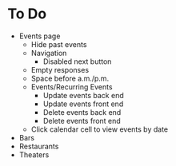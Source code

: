 # To Do

- Events page
  - Hide past events
  - Navigation
    - Disabled next button
  - Empty responses
  - Space before a.m./p.m.
  - Events/Recurring Events
    - Update events back end
    - Update events front end
    - Delete events back end
    - Delete events front end
  - Click calendar cell to view events by date
- Bars
- Restaurants
- Theaters
